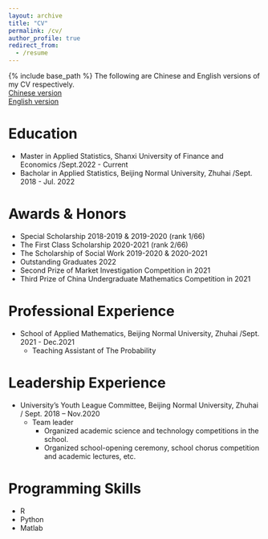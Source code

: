 ```yaml
---
layout: archive
title: "CV"
permalink: /cv/
author_profile: true
redirect_from:
  - /resume
---
```


{% include base_path %}
The following are Chinese and English versions of my CV respectively.\
[Chinese version](http://DeltaueJ.github.io/files/CVC.pdf)\
[English version](http://DeltaueJ.github.io/files/CVC.pdf)


Education
======
* Master in Applied Statistics, Shanxi University of Finance and Economics /Sept.2022 - Current 
* Bacholar in Applied Statistics, Beijing Normal University, Zhuhai /Sept. 2018 - Jul. 2022

Awards & Honors
======
* Special Scholarship 2018-2019 & 2019-2020 (rank 1/66)
* The First Class Scholarship 2020-2021 (rank 2/66)
* The Scholarship of Social Work 2019-2020 & 2020-2021
* Outstanding Graduates 2022
* Second Prize of Market Investigation Competition in 2021
* Third Prize of China Undergraduate Mathematics Competition in 2021
  

Professional Experience
======
* School of Applied Mathematics, Beijing Normal University, Zhuhai /Sept. 2021 - Dec.2021
  * Teaching Assistant of The Probability
  
Leadership Experience
======
* University’s Youth League Committee, Beijing Normal University, Zhuhai  / Sept. 2018 – Nov.2020
  * Team leader
    * Organized academic science and technology competitions in the school.
    * Organized school-opening ceremony, school chorus competition and academic lectures, etc.

Programming Skills
======
* R
* Python
* Matlab